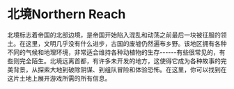 # 北境Northern Reach

北境标志着帝国的北部边境，是帝国开始陷入混乱和动荡之前最后一块被征服的领土。在这里，文明几乎没有什么进步，古国的废墟仍然遍布乡野。该地区拥有各种不同的气候和地理环境，非常适合维持各种动植物的生存------有些很常见的，有些则完全陌生。北境远离首都，有许多未开发的地方，这使得它成为各种故事的完美背景，从探索大地到破除阴谋、到组队冒险和体验恐怖。在这里，你可以找到在这片土地上展开游戏所需的所有信息。
